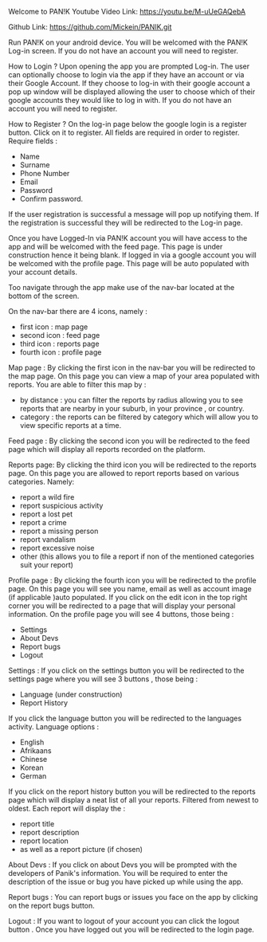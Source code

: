 Welcome to PAN!K
Youtube Video Link: https://youtu.be/M-uUeGAQebA

Github Link: https://github.com/Mickein/PANIK.git

Run PAN!K on your android device. You will be welcomed with the PAN!K Log-in screen. If you do not have an account you will need to register. 

How to Login ? 
Upon opening the app you are prompted Log-in. The user can optionally choose to login via the app if they have an account or via their Google Account. If they choose to log-in with their google account a pop up window will be displayed allowing the user to choose which of their google accounts they would like to log in with. If you do not have an account you will need to register.

How to Register ? 
On the log-in page below the google login is a register button. Click on it to register. All fields are required in order to register. Require fields :
- Name 
- Surname 
- Phone Number 
- Email
- Password 
- Confirm password.

If the user registration is successful a message will pop up notifying them. If the registration is successful they will be redirected to the Log-in page. 

Once you have Logged-In via PAN!K account you will have access to the app and will be welcomed with the feed page. This page is under construction hence it being blank. If logged in via a google account you will be welcomed with the profile page. This page will be auto populated with your account details.

Too navigate through the app make use of the nav-bar located at the bottom of the screen.

On the nav-bar there are 4 icons, namely :
- first icon : map page 
- second icon : feed page
- third icon : reports page
- fourth icon : profile page

Map page : 
By clicking the first icon in the nav-bar you will be redirected to the map page. On this page you can view a map of your area populated with reports. You are able to filter this map by : 
- by distance : you can filter the reports by radius allowing you to see reports that are nearby in your suburb, in your province , or country.
- category : the reports can be filtered by category which will allow you to view specific reports at a time. 

Feed page :
By clicking the second icon you will be redirected to the feed page which will display all reports recorded on the platform.

Reports page:
By clicking the third icon you will be redirected to the reports page. On this page you are allowed to report reports based on various categories. Namely:
- report a wild fire
- report suspicious activity 
- report a lost pet 
- report a crime 
- report a missing person 
- report vandalism 
- report excessive noise 
- other (this allows you to file a report if non of the mentioned categories suit your report) 

Profile page :
By clicking the fourth icon you will be redirected to the profile page. On this page you will see you name, email as well as account image (if applicable )auto populated. If you click on the edit icon in the top right corner you will be redirected to a page that will display your personal information.
On the profile page you will see 4 buttons, those being :
- Settings 
- About Devs 
- Report bugs 
- Logout 

Settings : 
If you click on the settings button you will be redirected to the settings page where you will see 3 buttons , those being : 
- Language (under construction)
- Report History

If you click the language button you will be redirected to the languages activity. Language options :
- English 
- Afrikaans 
- Chinese
- Korean
- German 

If you click on the report history button you will be redirected to the reports page which will display a neat list of all your reports. Filtered from newest to oldest. Each report will display the :
- report title 
- report description 
- report location 
- as well as a report picture (if chosen)

About Devs : 
If you click on about Devs you will be prompted with the developers of Panik's information. You will be required to enter the description of the issue or bug you have picked up while using the app.

Report bugs :
You can report bugs or issues you face on the app by clicking on the report bugs button.

Logout : 
If you want to logout of your account you can click the logout button . Once you have logged out you will be redirected to the login page.




